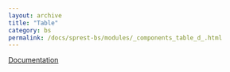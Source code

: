 ```yaml
---
layout: archive
title: "Table"
category: bs
permalink: /docs/sprest-bs/modules/_components_table_d_.html
---
```

[Documentation](http://getbootstrap.com/docs/4.1/content/tables/)
